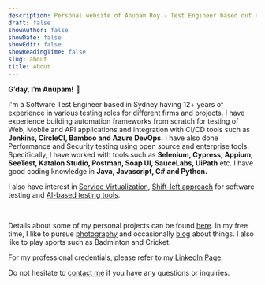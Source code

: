 ```yaml
---
description: Personal website of Anupam Roy - Test Engineer based out of Sydney.
draft: false
showAuthor: false
showDate: false
showEdit: false
showReadingTime: false
slug: about
title: About
---
```


**G’day, I’m Anupam!** :wave:

I'm a Software Test Engineer based in Sydney having 12+ years of experience in various testing roles for different firms and projects. I have experience building automation frameworks from scratch for testing of Web, Mobile and API applications and integration with CI/CD tools such as **Jenkins, CircleCI, Bamboo and Azure DevOps.** I have also done Performance and Security testing using open source and enterprise tools. Specifically, I have worked with tools such as **Selenium, Cypress, Appium, SeeTest, Katalon Studio, Postman, Soap UI, SauceLabs, UiPath** etc. I have good coding knowledge in **Java, Javascript, C# and Python.**

I also have interest in [Service Virtualization](https://smartbear.com/learn/software-testing/what-is-service-virtualization/), [Shift-left approach](https://www.browserstack.com/guide/what-is-shift-left-testing) for software testing and [AI-based testing tools](https://www.testingxperts.com/blog/AI-in-Software-Testing#:~:text=superior%20customer%20experience.-,What%20is%20AI%2Dbased%20Testing%3F,process%20smarter%20and%20highly%20effective.).

<br>

Details about some of my personal projects can be found [here](https://anupamr48.github.io/projects/). In my free time, I like to pursue [photography](https://500px.com/p/anupamroy?view=photos) and occasionally [blog](https://royanupam.medium.com/) about things. I also like to play sports such as Badminton and Cricket.

For my professional credentials, please refer to my [LinkedIn Page](https://www.linkedin.com/in/anupamroy/).

Do not hesitate to [contact me](mailto:anupamr48@gmail.com) if you have any questions or inquiries.
